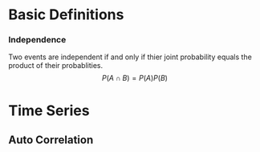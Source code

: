# Basic Definitions

### Independence

Two events are independent if and only if thier joint probability equals the product of their probablities. 
$$
P(A\cap B) = P(A)P(B)
$$


# Time Series

## Auto Correlation

